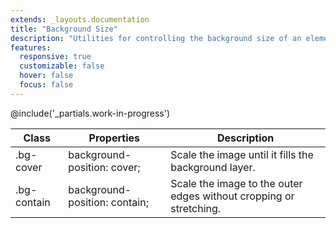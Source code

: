 ```yaml
---
extends: _layouts.documentation
title: "Background Size"
description: "Utilities for controlling the background size of an element's background image."
features:
  responsive: true
  customizable: false
  hover: false
  focus: false
---
```


@include('_partials.work-in-progress')

<div class="border-t border-grey-lighter">
  <table class="w-full text-left" style="border-collapse: collapse;">
    <colgroup>
      <col class="w-1/5">
      <col class="w-1/3">
      <col>
    </colgroup>
    <thead>
      <tr>
        <th class="text-sm font-semibold text-grey-darker p-2 bg-grey-lightest">Class</th>
        <th class="text-sm font-semibold text-grey-darker p-2 bg-grey-lightest">Properties</th>
        <th class="text-sm font-semibold text-grey-darker p-2 bg-grey-lightest">Description</th>
      </tr>
    </thead>
    <tbody class="align-baseline">
      <tr>
        <td class="p-2 border-t border-smoke font-mono text-xs text-purple-dark">.bg-cover</td>
        <td class="p-2 border-t border-smoke font-mono text-xs text-blue-dark">background-position: cover;</td>
        <td class="p-2 border-t border-smoke text-sm text-grey-darker">Scale the image until it fills the background layer.</td>
      </tr>
      <tr>
        <td class="p-2 border-t border-smoke-light font-mono text-xs text-purple-dark">.bg-contain</td>
        <td class="p-2 border-t border-smoke-light font-mono text-xs text-blue-dark">background-position: contain;</td>
        <td class="p-2 border-t border-smoke-light text-sm text-grey-darker">Scale the image to the outer edges without cropping or stretching.</td>
      </tr>
    </tbody>
  </table>
</div>
